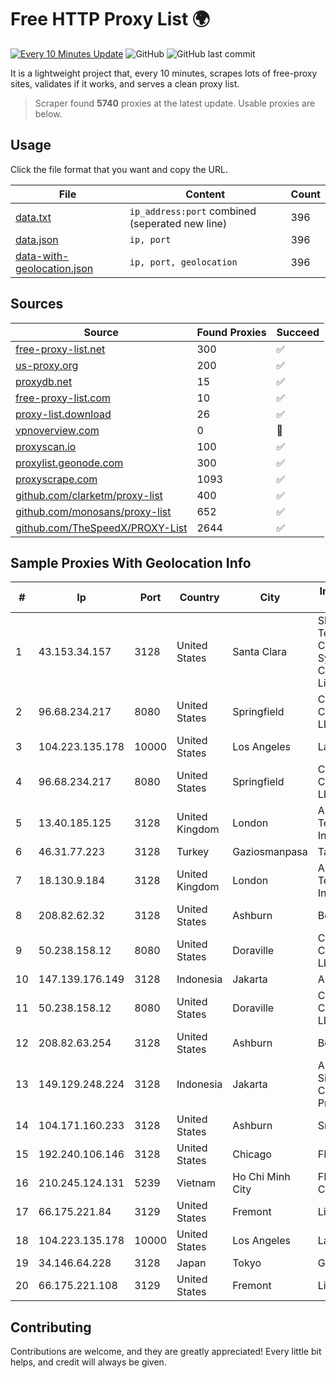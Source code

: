 
# Free HTTP Proxy List 🌍

[![Every 10 Minutes Update](https://github.com/mertguvencli/http-proxy-list/actions/workflows/main.yml/badge.svg?branch=main)](https://github.com/mertguvencli/http-proxy-list/actions/workflows/main.yml)
![GitHub](https://img.shields.io/github/license/mertguvencli/http-proxy-list)
![GitHub last commit](https://img.shields.io/github/last-commit/mertguvencli/http-proxy-list)

It is a lightweight project that, every 10 minutes, scrapes lots of free-proxy sites, validates if it works, and serves a clean proxy list.


> Scraper found **5740** proxies at the latest update. Usable proxies are below.

## Usage

Click the file format that you want and copy the URL.


|File|Content|Count|
|----|-------|-----|
|[data.txt](https://raw.githubusercontent.com/mertguvencli/http-proxy-list/main/proxy-list/data.txt)|`ip_address:port` combined (seperated new line)|396|
|[data.json](https://raw.githubusercontent.com/mertguvencli/http-proxy-list/main/proxy-list/data.json)|`ip, port`|396|
|[data-with-geolocation.json](https://raw.githubusercontent.com/mertguvencli/http-proxy-list/main/proxy-list/data-with-geolocation.json)|`ip, port, geolocation`|396|

## Sources

|Source|Found Proxies|Succeed|
|------|-------------|-------|
|[free-proxy-list.net](https://free-proxy-list.net)|300|✅|
|[us-proxy.org](https://www.us-proxy.org)|200|✅|
|[proxydb.net](http://proxydb.net)|15|✅|
|[free-proxy-list.com](https://free-proxy-list.com/?page=&port=&type%5B%5D=http&type%5B%5D=https&up_time=0&search=Search)|10|✅|
|[proxy-list.download](https://www.proxy-list.download/HTTP)|26|✅|
|[vpnoverview.com](https://vpnoverview.com/privacy/anonymous-browsing/free-proxy-servers)|0|🚫|
|[proxyscan.io](https://www.proxyscan.io)|100|✅|
|[proxylist.geonode.com](https://proxylist.geonode.com/api/proxy-list?limit=300&page=1&sort_by=lastChecked&sort_type=desc&protocols=http,https)|300|✅|
|[proxyscrape.com](https://api.proxyscrape.com/v2/?request=displayproxies&protocol=http&timeout=10000&country=all&ssl=all&anonymity=all)|1093|✅|
|[github.com/clarketm/proxy-list](https://raw.githubusercontent.com/clarketm/proxy-list/master/proxy-list-raw.txt)|400|✅|
|[github.com/monosans/proxy-list](https://raw.githubusercontent.com/monosans/proxy-list/main/proxies/http.txt)|652|✅|
|[github.com/TheSpeedX/PROXY-List](https://raw.githubusercontent.com/TheSpeedX/PROXY-List/master/http.txt)|2644|✅|


## Sample Proxies With Geolocation Info

|#|Ip|Port|Country|City|Internet Service Provider|
|-|--|----|-------|----|-------------------------|
|1|43.153.34.157|3128|United States|Santa Clara|Shenzhen Tencent Computer Systems Company Limited|
|2|96.68.234.217|8080|United States|Springfield|Comcast Cable Communications, LLC|
|3|104.223.135.178|10000|United States|Los Angeles|LayerHost|
|4|96.68.234.217|8080|United States|Springfield|Comcast Cable Communications, LLC|
|5|13.40.185.125|3128|United Kingdom|London|Amazon Technologies Inc.|
|6|46.31.77.223|3128|Turkey|Gaziosmanpasa|Talha Bogaz|
|7|18.130.9.184|3128|United Kingdom|London|Amazon Technologies Inc.|
|8|208.82.62.32|3128|United States|Ashburn|Bernardi Sounds|
|9|50.238.158.12|8080|United States|Doraville|Comcast Cable Communications, LLC|
|10|147.139.176.149|3128|Indonesia|Jakarta|Alibaba.com LLC|
|11|50.238.158.12|8080|United States|Doraville|Comcast Cable Communications, LLC|
|12|208.82.63.254|3128|United States|Ashburn|Bernardi Sounds|
|13|149.129.248.224|3128|Indonesia|Jakarta|Alibaba.com Singapore E-Commerce Private Limited|
|14|104.171.160.233|3128|United States|Ashburn|Sneaker Server|
|15|192.240.106.146|3128|United States|Chicago|FDCservers.net|
|16|210.245.124.131|5239|Vietnam|Ho Chi Minh City|FPT Telecom Company|
|17|66.175.221.84|3129|United States|Fremont|Linode, LLC|
|18|104.223.135.178|10000|United States|Los Angeles|LayerHost|
|19|34.146.64.228|3128|Japan|Tokyo|Google LLC|
|20|66.175.221.108|3129|United States|Fremont|Linode, LLC|



## Contributing

Contributions are welcome, and they are greatly appreciated! Every
little bit helps, and credit will always be given.

